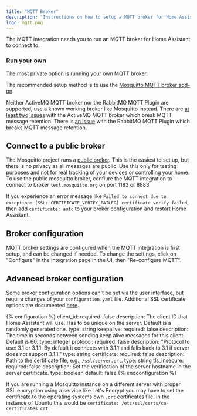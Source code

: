 ```yaml
---
title: "MQTT Broker"
description: "Instructions on how to setup a MQTT broker for Home Assistant."
logo: mqtt.png
---
```


The MQTT integration needs you to run an MQTT broker for Home Assistant to connect to.

### Run your own

The most private option is running your own MQTT broker.

The recommended setup method is to use the [Mosquitto MQTT broker add-on](https://github.com/home-assistant/hassio-addons/blob/master/mosquitto/DOCS.md).

</div>

<div class='note warning'>

Neither ActiveMQ MQTT broker nor the RabbitMQ MQTT Plugin are supported, use a known working broker like Mosquitto instead.
There are [at least two](https://issues.apache.org/jira/browse/AMQ-6360) [issues](https://issues.apache.org/jira/browse/AMQ-6575) with the ActiveMQ MQTT broker which break MQTT message retention.
There is [an issue](https://github.com/rabbitmq/rabbitmq-server/issues/154) with the RabbitMQ MQTT Plugin which breaks MQTT message retention.

</div>

## Connect to a public broker

The Mosquitto project runs a [public broker](https://test.mosquitto.org). This is the easiest to set up, but there is no privacy as all messages are public. Use this only for testing purposes and not for real tracking of your devices or controlling your home. To use the public mosquitto broker, confiure the MQTT integration to connect to broker `test.mosquitto.org` on port 1183 or 8883.

<div class='note'>

If you experience an error message like `Failed to connect due to exception: [SSL: CERTIFICATE_VERIFY_FAILED] certificate verify failed`, then add `certificate: auto` to your broker configuration and restart Home Assistant.

</div>

## Broker configuration

MQTT broker settings are configured when the MQTT integration is first setup, and can be changed if needed. To change the settings, click on "Configure" in the integration page in the UI, then "Re-configure MQTT".

## Advanced broker configuration

Some broker configuration options can't be set via the user interface, but require changes of your `configuration.yaml` file.
Additional SSL certificate options are documented [here](/docs/mqtt/certificate/).

{% configuration %}
client_id:
  required: false
  description: The client ID that Home Assistant will use. Has to be unique on the server. Default is a randomly generated one.
  type: string
keepalive:
  required: false
  description: The time in seconds between sending keep alive messages for this client. Default is 60.
  type: integer
protocol:
  required: false
  description: "Protocol to use: 3.1 or 3.1.1. By default it connects with 3.1.1 and falls back to 3.1 if server does not support 3.1.1."
  type: string
certificate:
  required: false
  description: Path to the certificate file, e.g., `/ssl/server.crt`.
  type: string
tls_insecure:
  required: false
  description: Set the verification of the server hostname in the server certificate.
  type: boolean
  default: false
{% endconfiguration %}

<div class='note'>

If you are running a Mosquitto instance on a different server with proper SSL encryption using a service like Let's Encrypt you may have to set the certificate to the operating systems own `.crt` certificates file. In the instance of Ubuntu this would be `certificate: /etc/ssl/certs/ca-certificates.crt`

</div>


